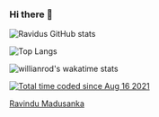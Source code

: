 ### Hi there 👋

![Ravidus GitHub stats](https://stat-rvdrover.vercel.app/api?username=rvdrover&count_private=true&show_icons=true&theme=tokyonight)

![Top Langs](https://stat-rvdrover.vercel.app/api/top-langs/?username=rvdrover&layout=compact&theme=tokyonight)


![willianrod's wakatime stats](https://stat-rvdrover.vercel.app/api/wakatime/?username=rvdrover&theme=tokyonight&layout=compact)

<a href="https://wakatime.com/@2b48b7c3-6e20-4952-ad0c-e5df5837c765"><img src="https://wakatime.com/badge/user/2b48b7c3-6e20-4952-ad0c-e5df5837c765.svg" alt="Total time coded since Aug 16 2021" /></a>

<div class="badge-base LI-profile-badge" data-locale="en_US" data-size="medium" data-theme="dark" data-type="VERTICAL" data-vanity="rvdrover" data-version="v1"><a class="badge-base__link LI-simple-link" href="https://lk.linkedin.com/in/rvdrover?trk=profile-badge">Ravindu Madusanka</a></div>
              
